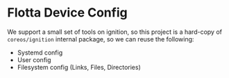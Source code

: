 # Flotta Device Config


We support a small set of tools on ignition, so this project is a hard-copy of
`coreos/ignition` internal package, so we can reuse the following:

- Systemd config
- User config
- Filesystem config (Links, Files, Directories)
